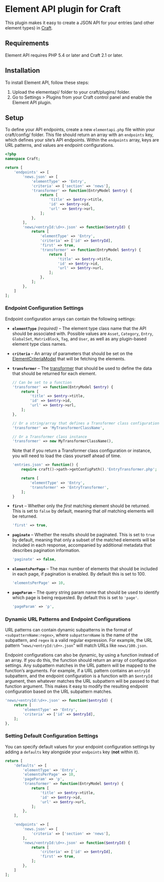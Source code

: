 # Element API plugin for Craft

This plugin makes it easy to create a JSON API for your entries (and other element types) in [Craft](http://buildwithcraft.com).


## Requirements

Element API requires PHP 5.4 or later and Craft 2.1 or later.


## Installation

To install Element API, follow these steps:

1.  Upload the elementapi/ folder to your craft/plugins/ folder.
2.  Go to Settings > Plugins from your Craft control panel and enable the Element API plugin.


## Setup

To define your API endpoints, create a new `elementapi.php` file within your craft/config/ folder. This file should return an array with an `endpoints` key, which defines your site’s API endpoints. Within the `endpoints` array, keys are URL patterns, and values are endpoint configurations.

```php
<?php
namespace Craft;

return [
    'endpoints' => [
        'news.json' => [
            'elementType' => 'Entry',
            'criteria' => ['section' => 'news'],
            'transformer' => function(EntryModel $entry) {
                return [
                    'title' => $entry->title,
                    'id' => $entry->id,
                    'url' => $entry->url,
                ];
            },
        ],
        'news/<entryId:\d+>.json' => function($entryId) {
            return [
                'elementType' => 'Entry',
                'criteria' => ['id' => $entryId],
                'first' => true,
                'transformer' => function(EntryModel $entry) {
                    return [
                        'title' => $entry->title,
                        'id' => $entry->id,
                        'url' => $entry->url,
                    ];
                },
            ];
        },
    ]
];
```

### Endpoint Configuration Settings

Endpoint configuration arrays can contain the following settings:

* **`elementType`** _(required)_ – The element type class name that the API should be associated with. Possible values are `Asset`, `Category`, `Entry`, `GlobalSet`, `MatrixBlock`, `Tag`, and `User`, as well as any plugin-based element type class names.

* **`criteria`** – An array of parameters that should be set on the [ElementCriteriaModel](http://buildwithcraft.com/docs/templating/elementcriteriamodel) that will be fetching the elements.

* **`transformer`** – The [transformer](http://fractal.thephpleague.com/transformers/) that should be used to define the data that should be returned for each element.

    ```php
    // Can be set to a function
    'transformer' => function(EntryModel $entry) {
        return [
            'title' => $entry->title,
            'id' => $entry->id,
            'url' => $entry->url,
        ];
    },

    // Or a string/array that defines a Transformer class configuration
    'transformer' => 'MyTransformerClassName',

    // Or a Transformer class instance
    'transformer' => new MyTransformerClassName(),
    ```

    Note that if you return a Transformer class configuration or instance, you will need to load the class yourself ahead of time.

    ```php
    'entries.json' => function() {
        require craft()->path->getConfigPath().'EntryTransformer.php';

        return [
            'elementType' => 'Entry',
            'transformer' => 'EntryTransformer',
        ];
    }
    ```

* **`first`** – Whether only the _first_ matching element should be returned. This is set to `false` by default, meaning that _all_ matching elements will be returned.

    ```php
    'first' => true,
    ```

* **`paginate`** – Whether the results should be paginated. This is set to `true` by default, meaning that only a subset of the matched elements will be included in each response, accompanied by additional metadata that describes pagination information.

    ```php
    'paginate' => false,
    ```

* **`elementsPerPage`** – The max number of elements that should be included in each page, if pagination is enabled. By default this is set to 100.
    ```php
    'elementsPerPage' => 10,
    ```

* **`pageParam`** – The query string param name that should be used to identify which page is being requested. By default this is set to `'page'`.

    ```php
    'pageParam' => 'p',
    ```


### Dynamic URL Patterns and Endpoint Configurations

URL patterns can contain dynamic subpatterns in the format of `<subpatternName:regex>`, where `subpatternName` is the name of the subpattern, and `regex` is a valid regular expression. For example, the URL pattern “`news/<entryId:\d+>.json`” will match URLs like `news/100.json`.

Endpoint configurations can also be dynamic, by using a function instead of an array. If you do this, the function should return an array of configuration settings. Any subpattern matches in the URL pattern will be mapped to the function’s arguments. For example, if a URL pattern contains an `entryId` subpattern, and the endpoint configuration is a function with an `$entryId` argument, then whatever matches the URL subpattern will be passed to that function argument. This makes it easy to modify the resulting endpoint configuration based on the URL subpattern matches.

```php
'news/<entryId:\d+>.json' => function($entryId) {
    return [
        'elementType' => 'Entry',
        'criteria' => ['id' => $entryId],
    ];
},
```


### Setting Default Configuration Settings

You can specify default values for your endpoint configuration settings by adding a `defaults` key alongside your `endpoints` key (**not** within it).

```php
return [
    'defaults' => [
        'elementType' => 'Entry',
        'elementsPerPage' => 10,
        'pageParam' => 'p',
        'transformer' => function(EntryModel $entry) {
            return [
                'title' => $entry->title,
                'id' => $entry->id,
                'url' => $entry->url,
            ];
        },
    ],

    'endpoints' => [
        'news.json' => [
            'criteria' => ['section' => 'news'],
        ],
        'news/<entryId:\d+>.json' => function($entryId) {
            return [
                'criteria' => ['id' => $entryId],
                'first' => true,
            ];
        },
    ]
];
```